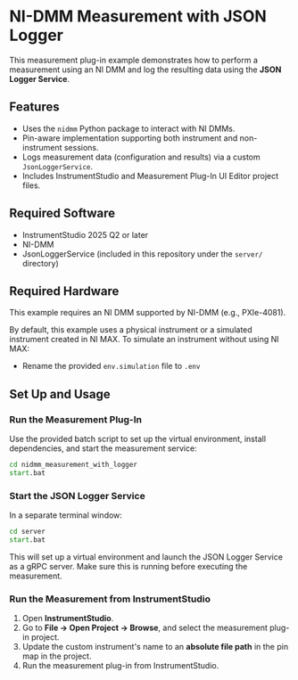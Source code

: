 # NI-DMM Measurement with JSON Logger

This measurement plug-in example demonstrates how to perform a measurement using an NI DMM and log the resulting data using the **JSON Logger Service**.

## Features

- Uses the `nidmm` Python package to interact with NI DMMs.
- Pin-aware implementation supporting both instrument and non-instrument sessions.
- Logs measurement data (configuration and results) via a custom `JsonLoggerService`.
- Includes InstrumentStudio and Measurement Plug-In UI Editor project files.

## Required Software

- InstrumentStudio 2025 Q2 or later
- NI-DMM
- JsonLoggerService (included in this repository under the `server/` directory)

## Required Hardware

This example requires an NI DMM supported by NI-DMM (e.g., PXIe-4081).

By default, this example uses a physical instrument or a simulated instrument created in NI MAX. To simulate an instrument without using NI MAX:

- Rename the provided `env.simulation` file to `.env`

## Set Up and Usage

### Run the Measurement Plug-In

Use the provided batch script to set up the virtual environment, install dependencies, and start the measurement service:

```cmd
cd nidmm_measurement_with_logger
start.bat
```

### Start the JSON Logger Service

In a separate terminal window:

```cmd
cd server
start.bat
```

This will set up a virtual environment and launch the JSON Logger Service as a gRPC server. Make sure this is running before executing the measurement.

### Run the Measurement from InstrumentStudio

1. Open **InstrumentStudio**.
2. Go to **File -> Open Project -> Browse**, and select the measurement plug-in project.
3. Update the custom instrument's name to an **absolute file path** in the pin map in the project.
4. Run the measurement plug-in from InstrumentStudio.
